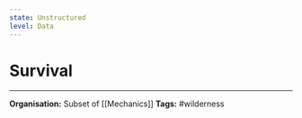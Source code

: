 ```yaml
---
state: Unstructured
level: Data
---
```

# Survival


___
**Organisation:** Subset of [[Mechanics]]
**Tags:** #wilderness
